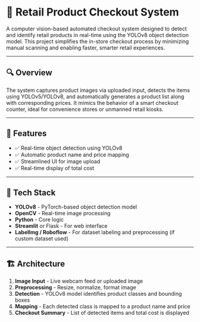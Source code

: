 # 🛒 Retail Product Checkout System
A computer vision-based automated checkout system designed to detect and identify retail products in real-time using the YOLOv8 object detection model. This project simplifies the in-store checkout process by minimizing manual scanning and enabling faster, smarter retail experiences.

---
## 🔍 Overview

The system captures product images via uploaded input, detects the items using YOLOv5/YOLOv8, and automatically generates a product list along with corresponding prices. It mimics the behavior of a smart checkout counter, ideal for convenience stores or unmanned retail kiosks.

---
## 🎯 Features

- ✅ Real-time object detection using YOLOv8
- ✅ Automatic product name and price mapping
- ✅ Streamlined UI for image upload
- ✅ Real-time display of total cost

---
## 🧠 Tech Stack

- **YOLOv8** - PyTorch-based object detection model
- **OpenCV** - Real-time image processing
- **Python** - Core logic
- **Streamlit** or Flask - For web interface
- **LabelImg / Roboflow** - For dataset labeling and preprocessing (if custom dataset used)

---

## 🏗️ Architecture

1. **Image Input** - Live webcam feed or uploaded image
2. **Preprocessing** - Resize, normalize, format image
3. **Detection** - YOLOv8 model identifies product classes and bounding boxes
4. **Mapping** - Each detected class is mapped to a product name and price
5. **Checkout Summary** - List of detected items and total cost is displayed
